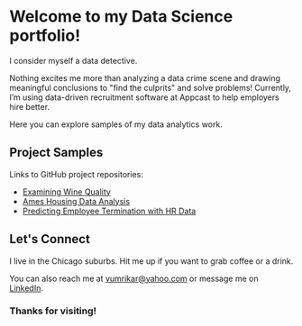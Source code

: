 # Welcome to my Data Science portfolio!

I consider myself a data detective.

Nothing excites me more than analyzing a data crime scene and drawing meaningful conclusions to "find the culprits" and solve problems! Currently, I’m using data-driven recruitment software at Appcast to help employers hire better.

Here you can explore samples of my data analytics work.

## Project Samples

Links to GitHub project repositories:

- [Examining Wine Quality](https://github.com/vaishali-umr/wine-quality)
- [Ames Housing Data Analysis](https://github.com/vaishali-umr/ames-housing)
- [Predicting Employee Termination with HR Data](https://github.com/vaishali-umr/hr-data)

## Let's Connect

I live in the Chicago suburbs. Hit me up if you want to grab coffee or a drink.

You can also reach me at vumrikar@yahoo.com or message me on [LinkedIn](https://www.linkedin.com/in/vaishali-umrikar-a4871985/).

### Thanks for visiting!
